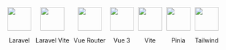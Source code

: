 <div style="display: flex; flex-wrap: wrap; align-items: center;">
<div style="display: flex; flex-direction: column; margin: 5px; align-items: center;">
<a href="https://laravel.com" target="_blank"><img src="https://laravel.com/img/logomark.min.svg" height="55"></a>
<p>Laravel</p>
</div>

<div style="display: flex; flex-direction: column; margin: 5px; align-items: center;">
<a href="https://laravel-vite.innocenzi.dev" target="_blank"><img src="https://laravel-vite.innocenzi.dev/logo.svg" height="55"></a>
<p>Laravel Vite</p>
</div>

<div style="display: flex; flex-direction: column; margin: 5px; align-items: center;">
<a href="https://next.router.vuejs.org/" target="_blank"><img src="https://v3.vuejs.org/logo.png" height="55"></a>
<p>Vue Router</p>
</div>

<div style="display: flex; flex-direction: column; margin: 5px; align-items: center;">
<a href="https://v3.vuejs.org/" target="_blank"><img src="https://v3.vuejs.org/logo.png" height="55"></a>
<p>Vue 3</p>
</div>

<div style="display: flex; flex-direction: column; margin: 5px; align-items: center;">
<a href="https://vitejs.dev" target="_blank"><img src="https://vitejs.dev/logo.svg" height="55"></a>
<p>Vite</p>
</div>

<div style="display: flex; flex-direction: column; margin: 5px; align-items: center;">
<a href="https://pinia.vuejs.org/" target="_blank"><img src="https://pinia.vuejs.org/logo.svg" height="55"></a>
<p>Pinia</p>
</div>

<div style="display: flex; flex-direction: column; margin: 5px; align-items: center;">
<a href="https://tailwindcss.com/" target="_blank"><img src="https://pbs.twimg.com/profile_images/1468993891584073729/a_op8KnL_400x400.jpg" height="55"></a>
<p>Tailwind</p>
</div>
</div>

